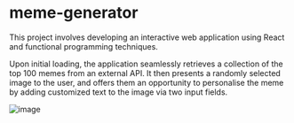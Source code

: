 # meme-generator

This project involves developing an interactive web application using React and functional programming techniques. 

Upon initial loading, the application seamlessly retrieves a collection of the top 100 memes from an external API. It then presents a randomly selected image to the user, and offers them an opportunity to personalise the meme by adding customized text to the image via two input fields.


![image](https://user-images.githubusercontent.com/107950680/221831820-60f1f166-47d5-4667-b2c2-2a332034a458.png)
